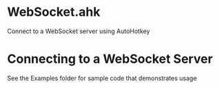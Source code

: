 # WebSocket.ahk
Connect to a WebSocket server using AutoHotkey

# Connecting to a WebSocket Server
See the Examples folder for sample code that demonstrates usage